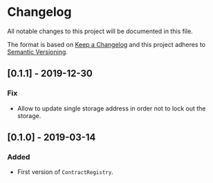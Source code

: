 # Changelog
All notable changes to this project will be documented in this file.

The format is based on [Keep a Changelog](http://keepachangelog.com/en/1.0.0/)
and this project adheres to [Semantic Versioning](http://semver.org/spec/v2.0.0.html).

## [0.1.1] - 2019-12-30
### Fix
- Allow to update single storage address in order not to lock out the storage.

## [0.1.0] - 2019-03-14
### Added
- First version of `ContractRegistry`.
